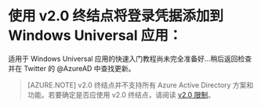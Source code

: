 <properties
	pageTitle="Azure AD v2.0 Windows Universal 应用 | Microsoft Azure"
	description="如何构建一个使用个人 Microsoft 帐户和工作或学校帐户来登录用户的 Windows Universal 应用。"
	services="active-directory"
	documentationCenter=""
	authors="dstrockis"
	manager="mbaldwin"
	editor=""/>

<tags
	ms.service="active-directory"
	ms.date="02/20/2016"
	wacn.date=""/>

  # 使用 v2.0 终结点将登录凭据添加到 Windows Universal 应用：
  适用于 Windows Universal 应用的快速入门教程尚未完全准备好...稍后返回检查并在 Twitter 的 @AzureAD 中查找更新。

> [AZURE.NOTE]
	v2.0 终结点并不支持所有 Azure Active Directory 方案和功能。若要确定是否应使用 v2.0 终结点，请阅读 [v2.0 限制](active-directory-v2-limitations.md)。

<!---HONumber=Mooncake_0418_2016-->